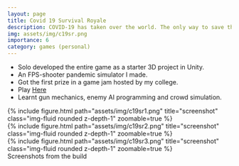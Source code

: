 ```yaml
---
layout: page
title: Covid 19 Survival Royale
description: COVID-19 has taken over the world. The only way to save the world is to kill the infected.
img: assets/img/c19sr.png
importance: 6
category: games (personal)
---
```

* Solo developed the entire game as a starter 3D project in Unity.
* An FPS-shooter pandemic simulator I made.
* Got the first prize in a game jam hosted by my college.
* Play [Here](https://drive.google.com/a/iitgn.ac.in/file/d/1RTDkU-kCBgqKmpHz13iJLWdAk9BMoVwX/view?usp=drivesdk)
* Learnt gun mechanics, enemy AI programming and crowd simulation.

<div class="row">
    <div class="col-sm mt-3 mt-md-0">
        {% include figure.html path="assets/img/c19sr1.png" title="screenshot" class="img-fluid rounded z-depth-1" zoomable=true %}
    </div>
    <div class="col-sm mt-3 mt-md-0">
        {% include figure.html path="assets/img/c19sr2.png" title="screenshot" class="img-fluid rounded z-depth-1" zoomable=true %}
    </div>
    <div class="col-sm mt-3 mt-md-0">
        {% include figure.html path="assets/img/c19sr3.png" title="screenshot" class="img-fluid rounded z-depth-1" zoomable=true %}
    </div>
</div>

<div class="caption">
    Screenshots from the build
</div>